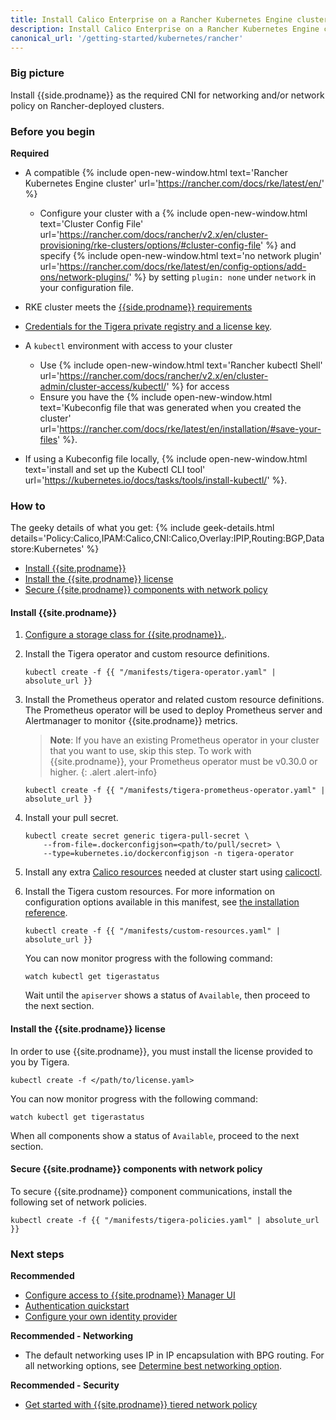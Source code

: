 ```yaml
---
title: Install Calico Enterprise on a Rancher Kubernetes Engine cluster
description: Install Calico Enterprise on a Rancher Kubernetes Engine cluster.
canonical_url: '/getting-started/kubernetes/rancher'
---
```


### Big picture

Install {{side.prodname}} as the required CNI for networking and/or network policy on Rancher-deployed clusters.

### Before you begin

**Required**

- A compatible {% include open-new-window.html text='Rancher Kubernetes Engine cluster' url='https://rancher.com/docs/rke/latest/en/' %}
  - Configure your cluster with a {% include open-new-window.html text='Cluster Config File' url='https://rancher.com/docs/rancher/v2.x/en/cluster-provisioning/rke-clusters/options/#cluster-config-file' %} and specify {% include open-new-window.html text='no network plugin' url='https://rancher.com/docs/rke/latest/en/config-options/add-ons/network-plugins/' %} by setting `plugin: none` under `network` in your configuration file.

- RKE cluster meets the [{{side.prodname}} requirements]({{site.baseurl}}/getting-started/kubernetes/requirements)

- [Credentials for the Tigera private registry and a license key]({{site.baseurl}}/getting-started/calico-enterprise).

- A `kubectl` environment with access to your cluster
  - Use {% include open-new-window.html text='Rancher kubectl Shell' url='https://rancher.com/docs/rancher/v2.x/en/cluster-admin/cluster-access/kubectl/' %} for access
  - Ensure you have the {% include open-new-window.html text='Kubeconfig file that was generated when you created the cluster' url='https://rancher.com/docs/rke/latest/en/installation/#save-your-files' %}.

- If using a Kubeconfig file locally, {% include open-new-window.html text='install and set up the Kubectl CLI tool' url='https://kubernetes.io/docs/tasks/tools/install-kubectl/' %}.

### How to

The geeky details of what you get:
{% include geek-details.html details='Policy:Calico,IPAM:Calico,CNI:Calico,Overlay:IPIP,Routing:BGP,Datastore:Kubernetes' %}

- [Install {{site.prodname}}](#install-calico-enterprise)
- [Install the {{site.prodname}} license](#install-the-calico-enterprise-license)
- [Secure {{site.prodname}} components with network policy](#secure-calico-enterprise-components-with-network-policy)


#### Install {{site.prodname}}

1. [Configure a storage class for {{site.prodname}}.]({{site.baseurl}}/getting-started/create-storage).

1. Install the Tigera operator and custom resource definitions.

   ```
   kubectl create -f {{ "/manifests/tigera-operator.yaml" | absolute_url }}
   ```

1. Install the Prometheus operator and related custom resource definitions. The Prometheus operator will be used to deploy Prometheus server and Alertmanager to monitor {{site.prodname}} metrics.

   > **Note**: If you have an existing Prometheus operator in your cluster that you want to use, skip this step. To work with {{site.prodname}}, your Prometheus operator must be v0.30.0 or higher.
   {: .alert .alert-info}

   ```
   kubectl create -f {{ "/manifests/tigera-prometheus-operator.yaml" | absolute_url }}
   ```

1. Install your pull secret.

   ```
   kubectl create secret generic tigera-pull-secret \
       --from-file=.dockerconfigjson=<path/to/pull/secret> \
       --type=kubernetes.io/dockerconfigjson -n tigera-operator
   ```

1. Install any extra [Calico resources]({{site.baseurl}}/reference/resources) needed at cluster start using [calicoctl]({{site.baseurl}}/reference/calicoctl/overview).

1. Install the Tigera custom resources. For more information on configuration options available in this manifest, see [the installation reference]({{site.baseurl}}/reference/installation/api).

   ```
   kubectl create -f {{ "/manifests/custom-resources.yaml" | absolute_url }}
   ```

   You can now monitor progress with the following command:

   ```
   watch kubectl get tigerastatus
   ```

   Wait until the `apiserver` shows a status of `Available`, then proceed to the next section.

#### Install the {{site.prodname}} license

In order to use {{site.prodname}}, you must install the license provided to you by Tigera.

```
kubectl create -f </path/to/license.yaml>
```

You can now monitor progress with the following command:

```
watch kubectl get tigerastatus
```

When all components show a status of `Available`, proceed to the next section.

#### Secure {{site.prodname}} components with network policy

To secure {{site.prodname}} component communications, install the following set of network policies.

```
kubectl create -f {{ "/manifests/tigera-policies.yaml" | absolute_url }}
```

### Next steps

**Recommended**

- [Configure access to {{site.prodname}} Manager UI]({{site.baseurl}}/getting-started/cnx/access-the-manager)
- [Authentication quickstart]({{site.baseurl}}/getting-started/cnx/authentication-quickstart)
- [Configure your own identity provider]({{site.baseurl}}/getting-started/cnx/configure-identity-provider)

**Recommended - Networking**

- The default networking uses IP in IP encapsulation with BPG routing. For all networking options, see [Determine best networking option]({{site.baseurl}}/networking/determine-best-networking).

**Recommended - Security**

- [Get started with {{site.prodname}} tiered network policy]({{site.baseurl}}/security/tiered-policy)
